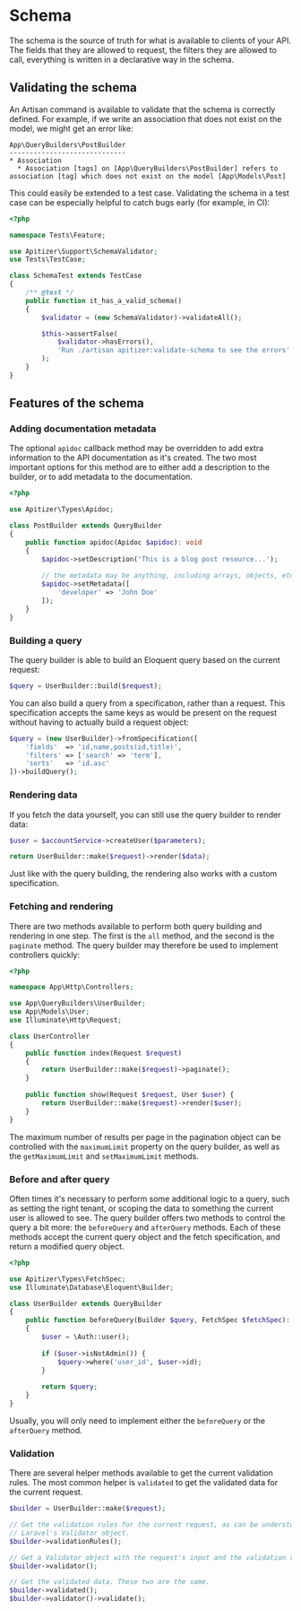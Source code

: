 # Schema

The schema is the source of truth for what is available to clients of your API.
The fields that they are allowed to request, the filters they are allowed to
call, everything is written in a declarative way in the schema.

## Validating the schema

An Artisan command is available to validate that the schema is correctly
defined. For example, if we write an association that does not exist on the
model, we might get an error like:

```
App\QueryBuilders\PostBuilder
-----------------------------
* Association
  * Association [tags] on [App\QueryBuilders\PostBuilder] refers to association [tag] which does not exist on the model [App\Models\Post]
```

This could easily be extended to a test case. Validating the schema in a test
case can be especially helpful to catch bugs early (for example, in CI):

```php
<?php

namespace Tests\Feature;

use Apitizer\Support\SchemaValidator;
use Tests\TestCase;

class SchemaTest extends TestCase
{
    /** @test */
    public function it_has_a_valid_schema()
    {
        $validator = (new SchemaValidator)->validateAll();

        $this->assertFalse(
            $validator->hasErrors(),
            'Run ./artisan apitizer:validate-schema to see the errors'
        );
    }
}
```

## Features of the schema

### Adding documentation metadata

The optional `apidoc` callback method may be overridden to add extra information
to the API documentation as it's created. The two most important options for
this method are to either add a description to the builder, or to add metadata
to the documentation.

```php
<?php

use Apitizer\Types\Apidoc;

class PostBuilder extends QueryBuilder
{
    public function apidoc(Apidoc $apidoc): void
    {
        $apidoc->setDescription('This is a blog post resource...');
        
        // the metadata may be anything, including arrays, objects, etc.
        $apidoc->setMetadata([
            'developer' => 'John Doe'
        ]);
    }
}
```

### Building a query

The query builder is able to build an Eloquent query based on the current
request:

```php
$query = UserBuilder::build($request);
```

You can also build a query from a specification, rather than a request. This
specification accepts the same keys as would be present on the request without
having to actually build a request object:

```php
$query = (new UserBuilder)->fromSpecification([
    'fields'  => 'id,name,posts(id,title)',
    'filters' => ['search' => 'term'],
    'sorts'   => 'id.asc'
])->buildQuery();
```

### Rendering data

If you fetch the data yourself, you can still use the query builder to render
data:

```php
$user = $accountService->createUser($parameters);

return UserBuilder::make($request)->render($data);
```

Just like with the query building, the rendering also works with a custom
specification.

### Fetching and rendering

There are two methods available to perform both query building and rendering in
one step. The first is the `all` method, and the second is the `paginate`
method. The query builder may therefore be used to implement controllers
quickly:

```php
<?php

namespace App\Http\Controllers;

use App\QueryBuilders\UserBuilder;
use App\Models\User;
use Illuminate\Http\Request;

class UserController
{
    public function index(Request $request)
    {
        return UserBuilder::make($request)->paginate();
    }
    
    public function show(Request $request, User $user) {
        return UserBuilder::make($request)->render($user);
    }
}
```

The maximum number of results per page in the pagination object can be
controlled with the `maximumLimit` property on the query builder, as well as the
`getMaximumLimit` and `setMaximumLimit` methods.

### Before and after query

Often times it's necessary to perform some additional logic to a query, such as
setting the right tenant, or scoping the data to something the current user is
allowed to see. The query builder offers two methods to control the query a bit
more: the `beforeQuery` and `afterQuery` methods. Each of these methods accept
the current query object and the fetch specification, and return a modified
query object.

```php
<?php

use Apitizer\Types\FetchSpec;
use Illuminate\Database\Eloquent\Builder;

class UserBuilder extends QueryBuilder
{
    public function beforeQuery(Builder $query, FetchSpec $fetchSpec): Builder
    {
        $user = \Auth::user();
        
        if ($user->isNotAdmin()) {
            $query->where('user_id', $user->id);
        }
        
        return $query;
    }
}
```

Usually, you will only need to implement either the `beforeQuery` or the
`afterQuery` method.

### Validation

There are several helper methods available to get the current validation rules.
The most common helper is `validated` to get the validated data for the current
request.

```php
$builder = UserBuilder::make($request);

// Get the validation rules for the current request, as can be understood by
// Laravel's Validator object.
$builder->validationRules();

// Get a Validator object with the request's input and the validation rules.
$builder->validator();

// Get the validated data. These two are the same.
$builder->validated();
$builder->validator()->validate();
```
